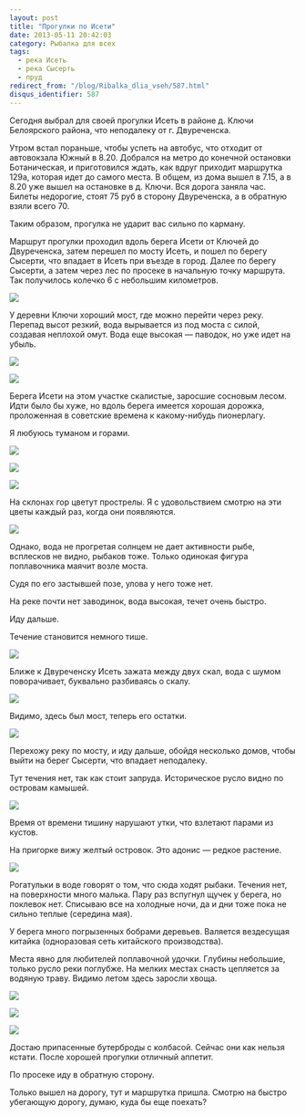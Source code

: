 ```yaml
---
layout: post
title: "Прогулки по Исети"
date: 2013-05-11 20:42:03
category: Рыбалка для всех
tags:
  - река Исеть
  - река Сысерть
  - пруд
redirect_from: "/blog/Ribalka_dlia_vseh/587.html"
disqus_identifier: 587
---
```

Сегодня выбрал для своей прогулки Исеть в районе д. Ключи Белоярского
района, что неподалеку от г. Двуреченска.

Утром встал пораньше, чтобы успеть на автобус, что отходит от
автовокзала Южный в 8.20. Добрался на метро до конечной остановки
Ботаническая, и приготовился ждать, как вдруг приходит маршрутка 129а,
которая идет до самого места. В общем, из дома вышел в 7.15, а в 8.20
уже вышел на остановке в д. Ключи. Вся дорога заняла час. Билеты
недорогие, стоят 75 руб в сторону Двуреченска, а в обратную взяли всего
70.

Таким образом, прогулка не ударит вас сильно по карману.

Маршрут прогулки проходил вдоль берега Исети от Ключей до Двуреченска,
затем перешел по мосту Исеть, и пошел по берегу Сысерти, что впадает в
Исеть при въезде в город. Далее по берегу Сысерти, а затем через лес по
просеке в начальную точку маршрута. Так получилось колечко 6 с небольшим
километров.

![](http://fishingguru.ru/uploads/images/00/00/01/2013/05/11/6b044e.jpg)

У деревни Ключи хороший мост, где можно перейти через реку. Перепад
высот резкий, вода вырывается из под моста с силой, создавая неплохой
омут. Вода еще высокая — паводок, но уже идет на убыль.

![](http://fishingguru.ru/uploads/images/00/00/01/2013/05/11/8ea527.jpg)

![](http://fishingguru.ru/uploads/images/00/00/01/2013/05/11/6c496b.jpg)

Берега Исети на этом участке скалистые, заросшие сосновым лесом. Идти
было бы хуже, но вдоль берега имеется хорошая дорожка, проложенная в
советские времена к какому-нибудь пионерлагу.

Я любуюсь туманом и горами.

![](http://fishingguru.ru/uploads/images/00/00/01/2013/05/11/d4a249.jpg)

![](http://fishingguru.ru/uploads/images/00/00/01/2013/05/11/c64718.jpg)

![](http://fishingguru.ru/uploads/images/00/00/01/2013/05/11/c3c542.jpg)

На склонах гор цветут прострелы. Я с удовольствием смотрю на эти цветы
каждый раз, когда они появляются.

![](http://fishingguru.ru/uploads/images/00/00/01/2013/05/11/00da11.jpg)

Однако, вода не прогретая солнцем не дает активности рыбе, всплесков не
видно, рыбаков тоже. Только одинокая фигура поплавочника маячит возле
моста.

Судя по его застывшей позе, улова у него тоже нет.

На реке почти нет заводинок, вода высокая, течет очень быстро.

Иду дальше.

Течение становится немного тише.

![](http://fishingguru.ru/uploads/images/00/00/01/2013/05/11/770dfb.jpg)

Ближе к Двуреченску Исеть зажата между двух скал, вода с шумом
поворачивает, буквально разбиваясь о скалу.

![](http://fishingguru.ru/uploads/images/00/00/01/2013/05/11/335d9b.jpg)

Видимо, здесь был мост, теперь его остатки.

![](http://fishingguru.ru/uploads/images/00/00/01/2013/05/11/60544d.jpg)

Перехожу реку по мосту, и иду дальше, обойдя несколько домов, чтобы
выйти на берег Сысерти, что впадает неподалеку.

Тут течения нет, так как стоит запруда. Историческое русло видно по
островам камышей.

![](http://fishingguru.ru/uploads/images/00/00/01/2013/05/11/aa8294.jpg)

Время от времени тишину нарушают утки, что взлетают парами из кустов.

На пригорке вижу желтый островок. Это адонис — редкое растение.

![](http://fishingguru.ru/uploads/images/00/00/01/2013/05/11/feacf1.jpg)

Рогатульки в воде говорят о том, что сюда ходят рыбаки. Течения нет, на
поверхности много малька. Пару раз вспугнул щучек у берега, но поклевок
нет. Списываю все на холодные ночи, да и дни тоже пока не сильно теплые
(середина мая).

У берега много погрызенных бобрами деревьев. Валяется вездесущая китайка
(одноразовая сеть китайского производства).

Места явно для любителей поплавочной удочки. Глубины небольшие, только
русло реки поглубже. На мелких местах снасть цепляется за водяную траву.
Видимо летом здесь заросли хвоща.

![](http://fishingguru.ru/uploads/images/00/00/01/2013/05/11/2c7adb.jpg)

![](http://fishingguru.ru/uploads/images/00/00/01/2013/05/11/0257f4.jpg)

![](http://fishingguru.ru/uploads/images/00/00/01/2013/05/11/959812.jpg)

Достаю припасенные бутерброды с колбасой. Сейчас они как нельзя кстати.
После хорошей прогулки отличный аппетит.

По просеке иду в обратную сторону.

Только вышел на дорогу, тут и маршрутка пришла. Смотрю на быстро
убегающую дорогу, думаю, куда бы еще поехать?
